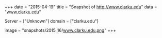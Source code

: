 
+++
date = "2015-04-19"
title = "Snapshot of http://www.clarku.edu"
data = "www.clarku.edu"

Server = ["Unknown"]
domain = ["clarku.edu"]

  image = "snapshots/2015_16/www.clarku.edu.png"
+++
#
